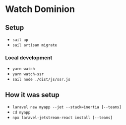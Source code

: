 # Watch Dominion

## Setup

- `sail up`
- `sail artisan migrate`

### Local development

- `yarn watch`
- `yarn watch-ssr`
- `sail node ./dist/js/ssr.js`

## How it was setup

- `laravel new myapp --jet --stack=inertia [--teams]`
- `cd myapp`
- `npx laravel-jetstream-react install [--teams]`
